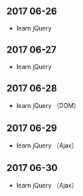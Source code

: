 ## 2017 06-26
* learn jQuery

## 2017 06-27
* learn jQuery

## 2017 06-28
* learn jQuery （DOM）

## 2017 06-29
* learn jQuery （Ajax）

## 2017 06-30
* learn jQuery （Ajax）



